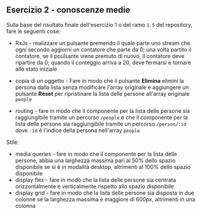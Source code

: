 ## Esercizio 2 - conoscenze medie
Sulla base del risultato finale dell'esercizio 1 o del ramo `1.5` del repository, fare le seguenti cose:

- RxJs - realizzare un pulsante premendo il quale parte uno stream che ogni secondo aggiorni un contatore che parte da 0; una volta partito il contatore, se il poulsante viene premuto di nuovo, il contatore deve ripartire da 0; quando il conteggio arriva a 20, deve fermarsi e tornare allo stato iniziale

- copia di un oggetto - Fare in modo che il pulsante **Elimina** elimini la persona dalla lista senza modificare l'array originale e aggiungere un pulsante **Reset** per ripristinare la lista delle persone all'array originale `people`

- routing - fare in modo che il componente per la lista delle persone sia raggiungibile tramite un percorso `/people` e che il componente per la lista delle persone sia raggiungibile tramite un percorso `/person/:id` dove `:id` è l'indice della persona nell'array `people`

Stile:
- media queries - fare in modo che il componente per la lista delle persone, abbia una larghezza massima pari al 50% dello spazio disponibile se si è in modalità desktop, altrimenti al 100% dello spazio disponibile
- display flex - fare in modo che la lista delle persone sia centrata orizzontalmente e verticalmente rispetto allo spazio disponibile
- display grid - fare in modo che la lista delle persone sia disposta in due colonne se la larghezza massima è maggiore di 600px, altrimenti in una colonna
